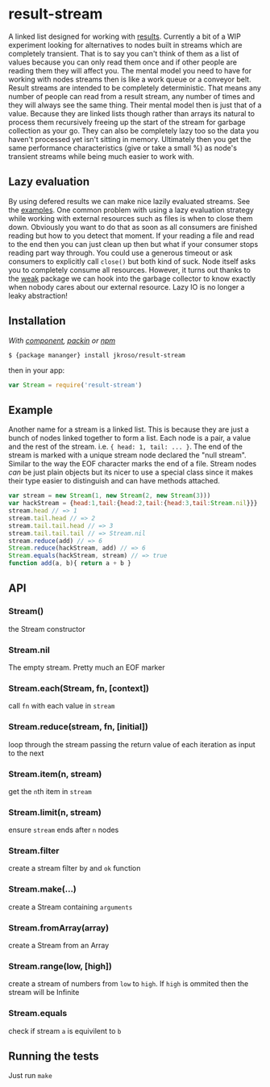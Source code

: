 
# result-stream

A linked list designed for working with [results](http://github.com/jkroso/result). Currently a bit of a WIP experiment looking for alternatives to nodes built in streams which are completely transient. That is to say you can't think of them as a list of values because you can only read them once and if other people are reading them they will affect you. The mental model you need to have for working with nodes streams then is like a work queue or a conveyor belt. Result streams are intended to be completely deterministic. That means any number of people can read from a result stream, any number of times and they will always see the same thing. Their mental model then is just that of a value. Because they are linked lists though rather than arrays its natural to process them recursively freeing up the start of the stream for garbage collection as your go. They can also be completely lazy too so the data you haven't processed yet isn't sitting in memory. Ultimately then you get the same performance characteristics (give or take a small %) as node's transient streams while being much easier to work with.

## Lazy evaluation

By using defered results we can make nice lazily evaluated streams. See the [examples](/examples/lazy.js). One common problem with using a lazy evaluation strategy while working with external resources such as files is when to close them down. Obviously you want to do that as soon as all consumers are finished reading but how to you detect that moment. If your reading a file and read to the end then you can just clean up then but what if your consumer stops reading part way through. You could use a generous timeout or ask consumers to explicitly call `close()` but both kind of suck. Node itself asks you to completely consume all resources. However, it turns out thanks to the [weak](https://npmjs.org/package/weak) package we can hook into the garbage collector to know exactly when nobody cares about our external resource. Lazy IO is no longer a leaky abstraction!

## Installation

_With [component](//github.com/component/component), [packin](//github.com/jkroso/packin) or [npm](//github.com/isaacs/npm)_

	$ {package mananger} install jkroso/result-stream

then in your app:

```js
var Stream = require('result-stream')
```

## Example

Another name for a stream is a linked list. This is because they are just a bunch of nodes linked together to form a list. Each node is a pair, a value and the rest of the stream. i.e. `{ head: 1, tail: ... }`. The end of the stream is marked with a unique stream node declared the "null stream". Similar to the way the EOF character marks the end of a file. Stream nodes _can_ be just plain objects but its nicer to use a special class since it makes their type easier to distinguish and can have methods attached.

```js
var stream = new Stream(1, new Stream(2, new Stream(3)))
var hackStream = {head:1,tail:{head:2,tail:{head:3,tail:Stream.nil}}}
stream.head // => 1
stream.tail.head // => 2
stream.tail.tail.head // => 3
stream.tail.tail.tail // => Stream.nil
stream.reduce(add) // => 6
Stream.reduce(hackStream, add) // => 6
Stream.equals(hackStream, stream) // => true
function add(a, b){ return a + b }
```

## API

### Stream()

  the Stream constructor

### Stream.nil

  The empty stream. Pretty much an EOF marker

### Stream.each(Stream, fn, [context])

  call `fn` with each value in `stream`

### Stream.reduce(stream, fn, [initial])

  loop through the stream passing the return value of each
  iteration as input to the next

### Stream.item(n, stream)

  get the `n`th item in `stream`

### Stream.limit(n, stream)

  ensure `stream` ends after `n` nodes

### Stream.filter

  create a stream filter by and `ok` function

### Stream.make(...)

  create a Stream containing `arguments`

### Stream.fromArray(array)

  create a Stream from an Array

### Stream.range(low, [high])

  create a stream of numbers from `low` to `high`. If
  `high` is ommited then the stream will be Infinite

### Stream.equals

  check if stream `a` is equivilent to `b`

## Running the tests

Just run `make`
